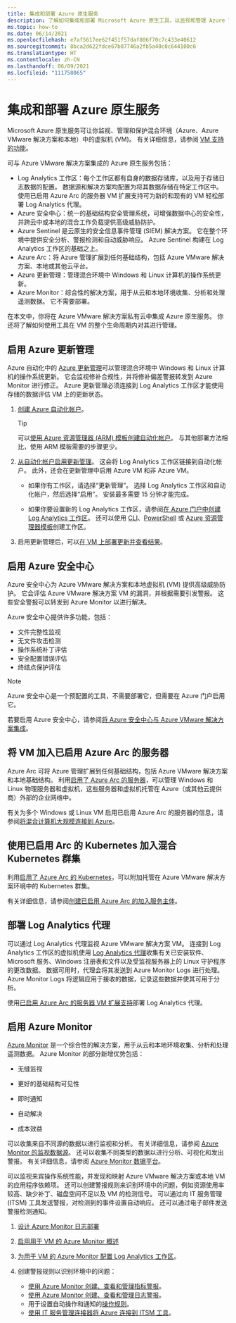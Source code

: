 ```yaml
---
title: 集成和部署 Azure 原生服务
description: 了解如何集成和部署 Microsoft Azure 原生工具，以监视和管理 Azure VMware 解决方案工作负载。
ms.topic: how-to
ms.date: 06/14/2021
ms.openlocfilehash: e7af5617ee62f451f57daf806f70c7c433e40612
ms.sourcegitcommit: 8bca2d622fdce67b07746a2fb5a40c0c644100c6
ms.translationtype: HT
ms.contentlocale: zh-CN
ms.lasthandoff: 06/09/2021
ms.locfileid: "111758065"
---
```

# <a name="integrate-and-deploy-azure-native-services"></a>集成和部署 Azure 原生服务

Microsoft Azure 原生服务可让你监视、管理和保护混合环境（Azure、Azure VMware 解决方案和本地）中的虚拟机 (VM)。 有关详细信息，请参阅 [VM 支持的功能](../security-center/security-center-services.md)。

可与 Azure VMware 解决方案集成的 Azure 原生服务包括：

- Log Analytics 工作区：每个工作区都有自身的数据存储库，以及用于存储日志数据的配置。 数据源和解决方案均配置为将其数据存储在特定工作区中。 使用已启用 Azure Arc 的服务器 VM 扩展支持可为新的和现有的 VM 轻松部署 Log Analytics 代理。 
- Azure 安全中心：统一的基础结构安全管理系统，可增强数据中心的安全性，并跨云中或本地的混合工作负载提供高级威胁防护。 
- Azure Sentinel 是云原生的安全信息事件管理 (SIEM) 解决方案。 它在整个环境中提供安全分析、警报检测和自动威胁响应。 Azure Sentinel 构建在 Log Analytics 工作区的基础之上。
- Azure Arc：将 Azure 管理扩展到任何基础结构，包括 Azure VMware 解决方案、本地或其他云平台。 
- Azure 更新管理：管理混合环境中 Windows 和 Linux 计算机的操作系统更新。
- Azure Monitor：综合性的解决方案，用于从云和本地环境收集、分析和处理遥测数据。 它不需要部署。 

在本文中，你将在 Azure VMware 解决方案私有云中集成 Azure 原生服务。 你还将了解如何使用工具在 VM 的整个生命周期内对其进行管理。 


## <a name="enable-azure-update-management"></a>启用 Azure 更新管理

Azure 自动化中的 [Azure 更新管理](../automation/update-management/overview.md)可以管理混合环境中 Windows 和 Linux 计算机的操作系统更新。 它会监视修补合规性，并将修补偏差警报转发到 Azure Monitor 进行修正。 Azure 更新管理必须连接到 Log Analytics 工作区才能使用存储的数据评估 VM 上的更新状态。

1. [创建 Azure 自动化帐户](../automation/automation-create-standalone-account.md)。 

   >[!TIP]
   >可以[使用 Azure 资源管理器 (ARM) 模板创建自动化帐户](../automation/quickstart-create-automation-account-template.md)。 与其他部署方法相比，使用 ARM 模板需要的步骤更少。

1. [从自动化帐户启用更新管理](../automation/update-management/enable-from-automation-account.md)。  这会将 Log Analytics 工作区链接到自动化帐户。 此外，还会在更新管理中启用 Azure VM 和非 Azure VM。

   - 如果你有工作区，请选择“更新管理”。 选择 Log Analytics 工作区和自动化帐户，然后选择“启用”。 安装最多需要 15 分钟才能完成。

   - 如果你要设置新的 Log Analytics 工作区，请参阅[在 Azure 门户中创建 Log Analytics 工作区](../azure-monitor/logs/quick-create-workspace.md)。 还可以使用 [CLI](../azure-monitor/logs/quick-create-workspace-cli.md)、[PowerShell](../azure-monitor/logs/powershell-workspace-configuration.md) 或 [Azure 资源管理器模板](../azure-monitor/logs/resource-manager-workspace.md)创建工作区。
 
1. 启用更新管理后，可以[在 VM 上部署更新并查看结果](../automation/update-management/deploy-updates.md)。 


## <a name="enable-azure-security-center"></a>启用 Azure 安全中心

Azure 安全中心为 Azure VMware 解决方案和本地虚拟机 (VM) 提供高级威胁防护。 它会评估 Azure VMware 解决方案 VM 的漏洞，并根据需要引发警报。 这些安全警报可以转发到 Azure Monitor 以进行解决。 

Azure 安全中心提供许多功能，包括：
- 文件完整性监视
- 无文件攻击检测
- 操作系统补丁评估 
- 安全配置错误评估
- 终结点保护评估

>[!NOTE]
>Azure 安全中心是一个预配置的工具，不需要部署它，但需要在 Azure 门户启用它。 

若要启用 Azure 安全中心，请参阅[将 Azure 安全中心与 Azure VMware 解决方案集成](azure-security-integration.md)。

## <a name="onboard-vms-to-azure-arc-enabled-servers"></a>将 VM 加入已启用 Azure Arc 的服务器

Azure Arc 可将 Azure 管理扩展到任何基础结构，包括 Azure VMware 解决方案和本地基础结构。  利用[启用了 Azure Arc 的服务器](../azure-arc/servers/overview.md)，可以管理 Windows 和 Linux 物理服务器和虚拟机，这些服务器和虚拟机托管在 Azure（或其他云提供商）外部的企业网络中。

有关为多个 Windows 或 Linux VM 启用已启用 Azure Arc 的服务器的信息，请参阅[将混合计算机大规模连接到 Azure](../azure-arc/servers/onboard-service-principal.md)。

## <a name="onboard-hybrid-kubernetes-clusters-with-arc-enabled-kubernetes"></a>使用已启用 Arc 的 Kubernetes 加入混合 Kubernetes 群集

利用[启用了 Azure Arc 的 Kubernetes](../azure-arc/kubernetes/overview.md)，可以附加托管在 Azure VMware 解决方案环境中的 Kubernetes 群集。 

有关详细信息，请参阅[创建已启用 Azure Arc 的加入服务主体](../azure-arc/kubernetes/create-onboarding-service-principal.md)。

## <a name="deploy-the-log-analytics-agent"></a>部署 Log Analytics 代理

可以通过 Log Analytics 代理监视 Azure VMware 解决方案 VM。 连接到 Log Analytics 工作区的虚拟机使用 [Log Analytics 代理](../azure-monitor/agents/log-analytics-agent.md)收集有关已安装软件、Microsoft 服务、Windows 注册表和文件以及受监视服务器上的 Linux 守护程序的更改数据。 数据可用时，代理会将其发送到 Azure Monitor Logs 进行处理。 Azure Monitor Logs 将逻辑应用于接收的数据，记录这些数据并使其可用于分析。

使用[已启用 Azure Arc 的服务器 VM 扩展支持](../azure-arc/servers/manage-vm-extensions.md)部署 Log Analytics 代理。

## <a name="enable-azure-monitor"></a>启用 Azure Monitor

[Azure Monitor](../azure-monitor/overview.md) 是一个综合性的解决方案，用于从云和本地环境收集、分析和处理遥测数据。 Azure Monitor 的部分新增优势包括： 

   - 无缝监视 

   - 更好的基础结构可见性 

   - 即时通知 

   - 自动解决 

   - 成本效益 

可以收集来自不同源的数据以进行监视和分析。 有关详细信息，请参阅 [Azure Monitor 的监视数据源](../azure-monitor/agents/data-sources.md)。  还可以收集不同类型的数据以进行分析、可视化和发出警报。 有关详细信息，请参阅 [Azure Monitor 数据平台](../azure-monitor/data-platform.md)。 

可以监视来宾操作系统性能，并发现和映射 Azure VMware 解决方案或本地 VM 的应用程序依赖项。 还可以创建警报规则来识别环境中的问题，例如资源使用率较高、缺少补丁、磁盘空间不足以及 VM 的检测信号。 可以通过向 IT 服务管理 (ITSM) 工具发送警报，对检测到的事件设置自动响应。 还可以通过电子邮件发送警报检测通知。


1. [设计 Azure Monitor 日志部署](../azure-monitor/logs/design-logs-deployment.md)

1. [启用用于 VM 的 Azure Monitor 概述](../azure-monitor/vm/vminsights-enable-overview.md)

1. [为用于 VM 的 Azure Monitor 配置 Log Analytics 工作区](../azure-monitor/vm/vminsights-configure-workspace.md)。

1. 创建警报规则以识别环境中的问题：
   - [使用 Azure Monitor 创建、查看和管理指标警报](../azure-monitor/alerts/alerts-metric.md)。
   - [使用 Azure Monitor 创建、查看和管理日志警报](../azure-monitor/alerts/alerts-log.md)。
   - 用于设置自动操作和通知的[操作规则](../azure-monitor/alerts/alerts-action-rules.md)。
   - [使用 IT 服务管理连接器将 Azure 连接到 ITSM 工具](../azure-monitor/alerts/itsmc-overview.md)。